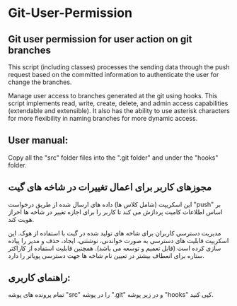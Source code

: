 # Git-User-Permission
Git user permission for user action on git branches
----------------------------------------------------
This script (including classes) processes the sending data through the push request based on the committed information to authenticate the user for change the branches.

Manage user access to branches generated at the git using hooks.
This script implements read, write, create, delete, and admin access capabilities (extendable and extensible). It also has the ability to use asterisk characters for more flexibility in naming branches for more dynamic access.

User manual:
----------------------------------------------------
Copy all the "src" folder files into the ".git folder" and under the "hooks" folder.

مجوزهای کاربر برای اعمال تغییرات در شاخه های گیت
----------------------------------------------------
این اسکریپت (شامل کلاس ها) داده های ارسال شده از طریق درخواست "push" بر اساس اطلاعات کامیت پردازش می کند تا کاربر را برای اجازه تغییر در شاخه ها احراز هویت کند.

مدیریت دسترسی کاربران برای شاخه های تولید شده در گیت با استفاده از هوک.
این اسکریپت قابلیت های دسترسی به صورت خواندنی، نوشتنی، ایجاد، حذف و مدیر را پیاده سازی کرده است (قابل تعمیم و توسعه می باشد).
همچنین قابلیت استفاده از کاراکتر ستاره برای انعطاف بیشتر در تعیین نام شاخه ها جهت دسترسی پویاتر را دارد.

راهنمای کاربری:
----------------------------------------------------
تمام پرونده های پوشه "src" را در پوشه ".git" و در زیر پوشه "hooks" کپی کنید.
